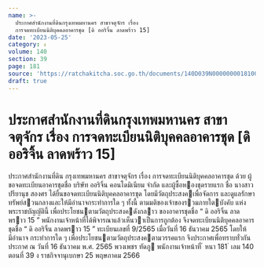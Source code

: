 ```yaml
---
name: >-
  ประกาศสำนักงานที่ดินกรุงเทพมหานคร สาขาจตุจักร เรื่อง
  การจดทะเบียนนิติบุคคลอาคารชุด [ดิ ออริจิ้น ลาดพร้าว 15]
date: '2023-05-25'
category: ง
volume: 140
section: 39
page: 181
source: 'https://ratchakitcha.soc.go.th/documents/140D039N0000000018100.pdf'
draft: true
---
```


# ประกาศสำนักงานที่ดินกรุงเทพมหานคร สาขาจตุจักร เรื่อง การจดทะเบียนนิติบุคคลอาคารชุด [ดิ ออริจิ้น ลาดพร้าว 15]

ประกาศสํานักงานที่ดิน กรุงเทพมหานคร สาขาจตุจักร เรื่อง การจดทะเบียนนิติบุคคลอาคารชุด ด้วย ผู้ขอจดทะเบียนอาคารชุดชื่อ บริษัท ออริจิ้น คอนโดมิเนียม จํากัด และผู้ซื้อหองชุดรายแรก ชื่อ นางสาวปรียานุช สองศร ได้ยื่นขอจดทะเบียนนิติบุคคลอาคารชุด โดยมีวัตถุประสงคเพื่อจัดการ และดูแลรักษาทรัพย์สวนกลางและให้มีอํานาจกระทําการใด ๆ ทั้งนี้ ตามมติของเจ้าของรวมภายใตบังคับ แห่งพระราชบัญญัตินี้ เพื่อประโยชนตามวัตถุประสงคดังกลาว ของอาคารชุดชื่อ “ ดิ ออริจิ้น ลาดพราว 15 ” พนักงานเจ้าหน้าที่ได้พิจารณาแล้วเห็นวาเป็นการถูกต้อง จึงจดทะเบียนนิติบุคคลอาคารชุดชื่อ “ ดิ ออริจิ้น ลาดพราว 15 ” ทะเบียนเลขที่ 9/2565 เมื่อวันที่ 16 ธันวาคม 2565 โดยให้มีอํานาจ กระทําการใด ๆ เพื่อประโยชนตามวัตถุประสงคตามวรรคแรก จึงประกาศเพื่อทราบทั่วกัน ประกาศ ณ วันที่ 16 ธันวาคม พ.ศ. 2565 พวงเพชร ทัดภู พนักงานเจ้าหน้าที่ ้ หนา 181 ่ เลม 140 ตอนที่ 39 ง ราชกิจจานุเบกษา 25 พฤษภาคม 2566
